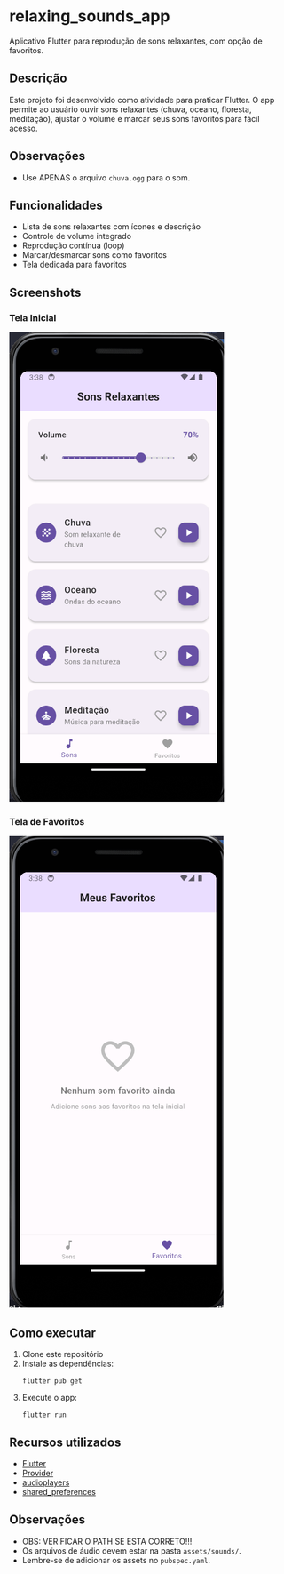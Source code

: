 # relaxing_sounds_app

Aplicativo Flutter para reprodução de sons relaxantes, com opção de favoritos. 

## Descrição

Este projeto foi desenvolvido como atividade para praticar Flutter. O app permite ao usuário ouvir sons relaxantes (chuva, oceano, floresta, meditação), ajustar o volume e marcar seus sons favoritos para fácil acesso.

## Observações

- Use APENAS o arquivo `chuva.ogg` para o som.

## Funcionalidades

- Lista de sons relaxantes com ícones e descrição
- Controle de volume integrado
- Reprodução contínua (loop)
- Marcar/desmarcar sons como favoritos
- Tela dedicada para favoritos

## Screenshots

### Tela Inicial


![Screenshot da tela inicial](images/tela-inicial.png)

### Tela de Favoritos


![Screenshot da tela de favoritos](images/tela-de-favoritos.png)

## Como executar

1. Clone este repositório
2. Instale as dependências:
   ```
   flutter pub get
   ```
3. Execute o app:
   ```
   flutter run
   ```

## Recursos utilizados

- [Flutter](https://flutter.dev/)
- [Provider](https://pub.dev/packages/provider)
- [audioplayers](https://pub.dev/packages/audioplayers)
- [shared_preferences](https://pub.dev/packages/shared_preferences)

## Observações

- OBS: VERIFICAR O PATH SE ESTA CORRETO!!!
- Os arquivos de áudio devem estar na pasta `assets/sounds/`.
- Lembre-se de adicionar os assets no `pubspec.yaml`.


